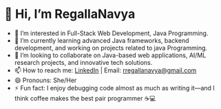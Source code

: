 # 👋 Hi, I’m RegallaNavya

- 👀 I’m interested in Full-Stack Web Development, Java Programming.
- 🌱 I’m currently learning advanced Java frameworks, backend development, and working on projects related to java Programming.
- 💞️ I’m looking to collaborate on Java-based web applications, AI/ML research projects, and innovative tech solutions.
- 📫 How to reach me: [LinkedIn](https://www.linkedin.com/in/regalla-navya-ba77b3277/) | Email: rregallanavya@gmail.com
- 😄 Pronouns: She/Her
- ⚡ Fun fact: I enjoy debugging code almost as much as writing it—and I think coffee makes the best pair programmer ☕💻

<!---
RegallaNavya06/RegallaNavya06 is a ✨ special ✨ repository because its `README.md` (this file) appears on your GitHub profile.
You can click the Preview link to take a look at your changes.
--->
